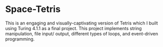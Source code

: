 # Space-Tetris
This is an engaging and visually-captivating version of Tetris which I built using Turing 4.1.1 as a final project. This project implements string manipulation, file input/ output, different types of loops, and event-driven programming.
